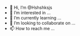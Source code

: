 - 👋 Hi, I’m @Hshshksjs
- 👀 I’m interested in ...
- 🌱 I’m currently learning ...
- 💞️ I’m looking to collaborate on ...
- 📫 How to reach me ...

<!---
Hshshksjs/Hshshksjs is a ✨ special ✨ repository because its `README.md` (this file) appears on your GitHub profile.
You can click the Preview link to take a look at your changes.
--->
